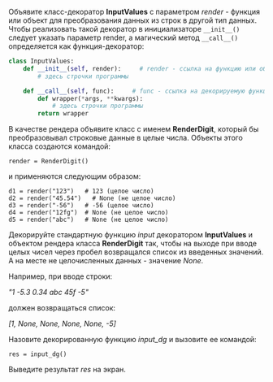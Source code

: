 Объявите класс-декоратор **InputValues** с параметром _render_ - функция или объект для преобразования данных из строк в другой тип данных. Чтобы реализовать такой декоратор в инициализаторе `__init__()` следует указать параметр render, а магический метод `__call__()` определяется как функция-декоратор:

```python
class InputValues:
    def __init__(self, render):     # render - ссылка на функцию или объект для преобразования
        # здесь строчки программы

    def __call__(self, func):     # func - ссылка на декорируемую функцию
        def wrapper(*args, **kwargs):
            # здесь строчки программы
        return wrapper
```

В качестве рендера объявите класс с именем **RenderDigit**, который бы преобразовывал строковые данные в целые числа. Объекты этого класса создаются командой:

`render = RenderDigit()`

и применяются следующим образом:

```
d1 = render("123")   # 123 (целое число)
d2 = render("45.54")   # None (не целое число)
d3 = render("-56")   # -56 (целое число)
d4 = render("12fg")  # None (не целое число)
d5 = render("abc")   # None (не целое число)
```

Декорируйте стандартную функцию _input_ декоратором **InputValues** и объектом рендера класса **RenderDigit** так, чтобы на выходе при вводе целых чисел через пробел возвращался список из введенных значений. А на месте не целочисленных данных - значение _None_.

Например, при вводе строки:

_"1 -5.3 0.34 abc 45f -5"_

должен возвращаться список:

_[1, None, None, None, None, -5]_

Назовите декорированную функцию _input_dg_ и вызовите ее командой:

`res = input_dg()`

Выведите результат _res_ на экран.